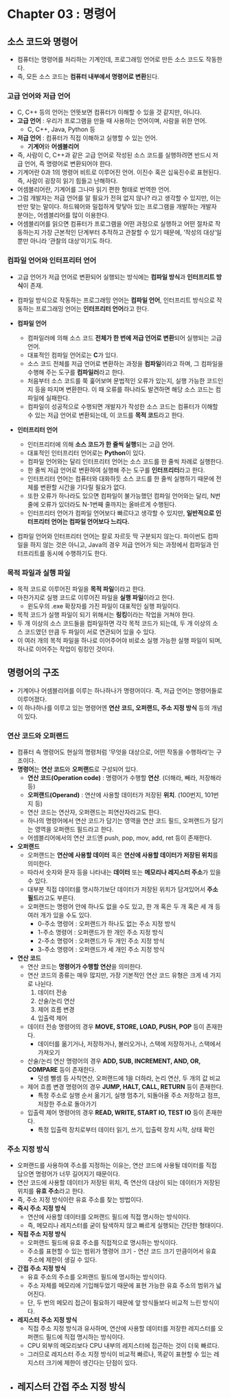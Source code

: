 # Chapter 03 : 명령어

## 소스 코드와 명령어

- 컴퓨터는 명령어를 처리하는 기계인데, 프로그래밍 언어로 만든 소스 코드도 작동한다.
- 즉, 모든 소스 코드는 **컴퓨터 내부에서 명령어로 변환**된다.

### 고급 언어와 저급 언어

- C, C++ 등의 언어는 언뜻보면 컴퓨터가 이해할 수 있을 것 같지만, 아니다.
- **고급 언어** : 우리가 프로그램을 만들 때 사용하는 언어이며, 사람을 위한 언어.
    - C, C++, Java, Python 등
- **저급 언어** : 컴퓨터가 직접 이해하고 실행할 수 있는 언어.
    - **기계어**와 **어셈블리어**
- 즉, 사람이 C, C++과 같은 고급 언어로 작성된 소스 코드를 실행하려면 반드시 저급 언어, 즉 명령어로 변환되어야 한다.
- 기계어란 0과 1의 명령어 비트로 이루어진 언어. 이진수 혹은 십육진수로 표현된다. 즉, 사람이 굉장히 읽기 힘들고 난해하다.
- 어셈블리어란, 기계어를 그나마 읽기 편한 형태로 번역한 언어.
- 그럼 개발자는 저급 언어를 알 필요가 전혀 없지 않나? 라고 생각할 수 있지만, 이는 반만 맞는 말이다. 하드웨어와 밀접하게 맞닿아 있는 프로그램을 개발하는 개발자 분야는, 어셈블리어를 많이 이용한다.
- 어셈블리어를 읽으면 컴퓨터가 프로그램을 어떤 과정으로 실행하고 어떤 절차로 작동하는지 가장 근본적인 단계부터 추적하고 관찰할 수 있기 때문에, ‘작성의 대상’일 뿐만 아니라 ‘관찰의 대상’이기도 하다.

### 컴파일 언어와 인터프리터 언어

- 고급 언어가 저급 언어로 변환되어 실행되는 방식에는 **컴파일 방식**과 **인터프리트 방식**이 존재.
- 컴파일 방식으로 작동하는 프로그래밍 언어는 **컴파일 언어**, 인터프리트 방식으로 작동하는 프로그래밍 언어는 **인터프리터 언어**라고 한다.

- **컴파일 언어**
    - 컴파일러에 의해 소스 코드 **전체가 한 번에 저급 언어로 변환**되어 실행되는 고급 언어.
    - 대표적인 컴파일 언어로는 **C**가 있다.
    - 소스 코드 전체를 저급 언어로 변환하는 과정을 **컴파일**이라고 하며, 그 컴파일을 수행해 주는 도구를 **컴파일러**라고 한다.
    - 처음부터 소스 코드를 쭉 훑어보며 문법적인 오류가 있는지, 실행 가능한 코드인지 등을 따지며 변환한다. 이 때 오류를 하나라도 발견하면 해당 소스 코드는 컴파일에 실패한다.
    - 컴파일이 성공적으로 수행되면 개발자가 작성한 소스 코드는 컴퓨터가 이해할 수 있는 저급 언어로 변환되는데, 이 코드를 **목적 코드**라고 한다.
- **인터프리터 언어**
    - 인터프리터에 의해 **소스 코드가 한 줄씩 실행**되는 고급 언어.
    - 대표적인 인터프리터 언어로는 **Python**이 있다.
    - 컴파일 언어와는 달리 인터프리터 언어는 소스 코드를 한 줄씩 차례로 실행한다.
    - 한 줄씩 저급 언어로 변환하여 실행해 주는 도구를 **인터프리터**라고 한다.
    - 인터프리터 언어는 컴퓨터와 대화하듯 소스 코드를 한 줄씩 실행하기 때문에 전체를 변환할 시간을 기다릴 필요가 없다.
    - 또한 오류가 하나라도 있으면 컴파일이 불가능했던 컴파일 언어와는 달리, N번 줄에 오류가 있더라도 N-1번째 줄까지는 올바르게 수행된다.
    - 인터프리터 언어가 컴파일 언어보다 빠르다고 생각할 수 있지만, **일반적으로 인터프리터 언어는 컴파일 언어보다 느리다.**

- 컴파일 언어와 인터프리터 언어는 칼로 자르듯 딱 구분되지 않는다. 파이썬도 컴파일을 하지 않는 것은 아니고, Java의 경우 저급 언어가 되는 과정에서 컴파일과 인터프리트를 동시에 수행하기도 한다.

### 목적 파일과 실행 파일

- 목적 코드로 이루어진 파일을 **목적 파일**이라고 한다.
- 마찬가지로 실행 코드로 이루어진 파일을 **실행 파일**이라고 한다.
    - 윈도우의 .exe 확장자를 가진 파일이 대표적인 실행 파일이다.
- 목적 코드가 실행 파일이 되기 위해서는 **링킹**이라는 작업을 거쳐야 한다.
- 두 개 이상의 소스 코드들을 컴파일하면 각각 목적 코드가 되는데, 두 개 이상의 소스 코드였던 만큼 두 파일이 서로 연관되어 있을 수 있다.
- 이 여러 개의 목적 파일을 하나로 이어주어야 비로소 실행 가능한 실행 파일이 되며, 하나로 이어주는 작업이 링킹인 것이다.

## 명령어의 구조

- 기계어나 어셈블리어를 이루는 하나하나가 명령어이다. 즉, 저급 언어는 명령어들로 이루어졌다.
- 이 하나하나를 이루고 있는 명령어엔 **연산 코드, 오퍼랜드, 주소 지정 방식** 등의 개념이 있다.

### 연산 코드와 오퍼랜드

- 컴퓨터 속 명령어도 현실의 명령처럼 ‘무엇을 대상으로, 어떤 작동을 수행하라’는 구조이다.
- **명령어**는 **연산 코드**와 **오퍼랜드**로 구성되어 있다.
    - **연산 코드(Operation code)** : 명령어가 수행할 **연산**. (더해라, 빼라, 저장해라 등)
    - **오퍼랜드(Operand)** : 연산에 사용할 데이터가 저장된 **위치**. (100번지, 101번지 등)
    - 연산 코드는 연산자, 오퍼랜드는 피연산자라고도 한다.
    - 하나의 명령어에서 연산 코드가 담기는 영역을 연산 코드 필드, 오퍼랜드가 담기는 영역을 오퍼랜드 필드라고 한다.
    - 어셈블리어에서의 연산 코드엔 push, pop, mov, add, ret 등이 존재한다.
- **오퍼랜드**
    - 오퍼랜드는 **연산에 사용할 데이터** 혹은 **연산에 사용할 데이터가 저장된 위치**를 의미한다.
    - 따라서 숫자와 문자 등을 나타내는 **데이터** 또는 **메모리나 레지스터 주소**가 있을 수 있다.
    - 대부분 직접 데이터를 명시하기보단 데이터가 저장된 위치가 담겨있어서 **주소 필드**라고도 부른다.
    - 오퍼랜드는 명령어 안에 하나도 없을 수도 있고, 한 개 혹은 두 개 혹은 세 개 등 여러 개가 있을 수도 있다.
        - 0-주소 명령어 : 오퍼랜드가 하나도 없는 주소 지정 방식
        - 1-주소 명령어 : 오퍼랜드가 한 개인 주소 지정 방식
        - 2-주소 명렁어 : 오퍼랜드가 두 개인 주소 지정 방식
        - 3-주소 명령어 : 오퍼랜드가 세 개인 주소 지정 방식
- **연산 코드**
    - 연산 코드는 **명령어가 수행할 연산**을 의미한다.
    - 연산 코드의 종류는 매우 많지만, 가장 기본적인 연산 코드 유형은 크게 네 가지로 나뉜다.
        1. 데이터 전송
        2. 산술/논리 연산
        3. 제어 흐름 변경
        4. 입출력 제어
    - 데이터 전송 명령어의 경우 **MOVE, STORE, LOAD, PUSH, POP** 등이 존재한다.
        - 데이터를 옮기거나, 저장하거나, 불러오거나, 스택에 저장하거나, 스택에서 가져오기
    - 산술/논리 연산 명령어의 경우 **ADD, SUB, INCREMENT, AND, OR, COMPARE** 등이 존재한다.
        - 덧셈 뺄셈 등 사칙연산, 오퍼랜드에 1을 더하라, 논리 연산, 두 개의 값 비교
    - 제어 흐름 변경 명령어의 경우 **JUMP, HALT, CALL, RETURN** 등이 존재한다.
        - 특정 주소로 실행 순서 옮기기, 실행 멈추기, 되돌아올 주소 저장하고 점프, 저장한 주소로 돌아가기
    - 입출력 제어 명령어의 경우 **READ, WRITE, START IO, TEST IO** 등이 존재한다.
        - 특정 입출력 장치로부터 데이터 읽기, 쓰기, 입출력 장치 시작, 상태 확인

### 주소 지정 방식
- 오퍼랜드를 사용하여 주소를 지정하는 이유는, 연산 코드에 사용될 데이터를 직접 담으면 명령어가 너무 길어지기 때문이다.
- 연산 코드에 사용할 데이터가 저장된 위치, 즉 연산의 대상이 되는 데이터가 저장된 위치를 **유효 주소**라고 한다.
- 즉, 주소 지정 방식이란 유효 주소를 찾는 방법이다.
- **즉시 주소 지정 방식**
  - 연산에 사용할 데이터를 오퍼랜드 필드에 직접 명시하는 방식이다.
  - 즉, 메모리나 레지스터를 굳이 탐색하지 않고 빠르게 실행되는 간단한 형태이다.
- **직접 주소 지정 방식**
  - 오퍼랜드 필드에 유효 주소를 직접적으로 명시하는 방식이다.
  - 주소를 표현할 수 있는 범위가 명령어 크기 - 연산 코드 크기 만큼이어서 유효 주소에 제한이 생길 수 있다.
- **간접 주소 지정 방식**
  - 유효 주소의 주소를 오퍼랜드 필드에 명시하는 방식이다.
  - 주소 자체를 메모리에 기입해두었기 때문에 표현 가능한 유효 주소의 범위가 넓어진다.
  - 단, 두 번의 메모리 접근이 필요하기 때문에 앞 방식들보다 비교적 느린 방식이다.
- **레지스터 주소 지정 방식**
  - 직접 주소 지정 방식과 유사하며, 연산에 사용할 데이터를 저장한 레지스터를 오퍼랜드 필드에 직접 명시하는 방식이다.
  - CPU 외부의 메모리보다 CPU 내부의 레지스터에 접근하는 것이 더욱 빠르다.
  - 그러므로 레지스터 주소 지정 방식이 비교적 빠르나, 똑같이 표현할 수 있는 레지스터 크기에 제한이 생긴다는 단점이 있다.
- **레지스터 간접 주소 지정 방식**
  - 